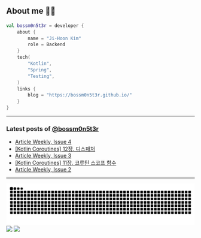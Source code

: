 ## About me 🧑‍💻

```kotlin
val bossm0n5t3r = developer {
    about {
        name = "Ji-Hoon Kim"
        role = Backend
    }
    tech(
        "Kotlin",
        "Spring",
        "Testing",
    )
    links {
        blog = "https://bossm0n5t3r.github.io/"
    }
}
```

---

### Latest posts of [@bossm0n5t3r](https://github.com/bossm0n5t3r)

<!-- BLOG-POST-LIST:START -->
- [Article Weekly, Issue 4](https://bossm0n5t3r.github.io/posts/article-weekly-4/)
- [[Kotlin Coroutines] 12장. 디스패처](https://bossm0n5t3r.github.io/books/kotlin-coroutines-chapter12/)
- [Article Weekly, Issue 3](https://bossm0n5t3r.github.io/posts/article-weekly-3/)
- [[Kotlin Coroutines] 11장. 코루틴 스코프 함수](https://bossm0n5t3r.github.io/books/kotlin-coroutines-chapter11/)
- [Article Weekly, Issue 2](https://bossm0n5t3r.github.io/posts/article-weekly-2/)
<!-- BLOG-POST-LIST:END -->

---

![](https://raw.githubusercontent.com/bossm0n5t3r/bossm0n5t3r/output/github-snake.svg)
![](https://streak-stats.demolab.com?user=bossm0n5t3r)
![](https://projecteuler.net/profile/bossm0n5t3r.png)
